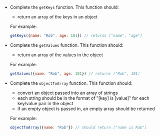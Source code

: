 - Complete the `getKeys` function. This function should:
    - return an array of the keys in an object
    
    For example:
    
    ```javascript
    getKeys({name: "Rob", age: 101}) // returns ["name", "age"]
    ```

- Complete the `getValues` function. This function should:
    - return an array of the values in the object

    For example:
    
    ```javascript
    getValues({name: "Rob", age: 101}) // returns ["Rob", 101]
    ```

- Complete the `objectToArray` function. This function should:
    - convert an object passed into an array of strings
    - each string should be in the format of "[key] is [value]" for each key/value pair in the object
    - if an empty object is passed in, an empty array should be returned

    For example:
    
    ```javascript
    objectToArray({name: "Rob"}) // should return ["name is Rob"]
    ```